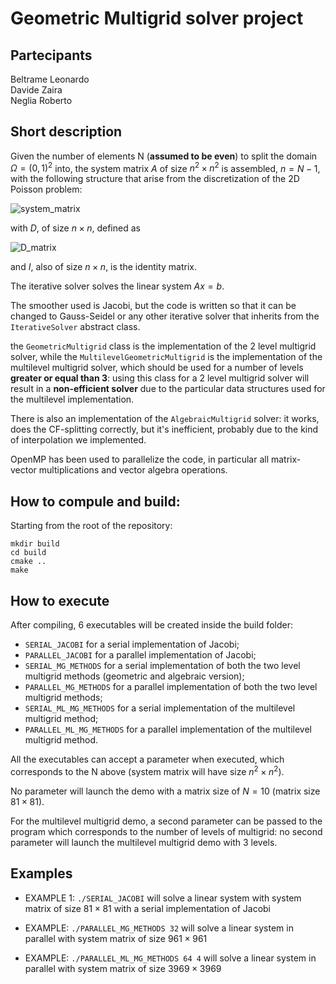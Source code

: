 # Geometric Multigrid solver project

## Partecipants

Beltrame Leonardo \
Davide Zaira \
Neglia Roberto 

## Short description

Given the number of elements N (**assumed to be even**) to split the domain $\Omega = (0, 1)^2$ into, the system matrix $A$ of size $n^2\times n^2$ is assembled, $n = N - 1$,  with the following structure that arise from the discretization of the 2D Poisson problem:

![system_matrix](https://wikimedia.org/api/rest_v1/media/math/render/svg/840a9e2e60f7ba173658c25c008bae39ae829630)

with $D$, of size $n\times n$, defined as 

![D_matrix](https://wikimedia.org/api/rest_v1/media/math/render/svg/9a888686680e0145a43339649e7882acaaead93c)

and $I$, also of size $n\times n$, is the identity matrix.

The iterative solver solves the linear system $Ax = b$.

The smoother used is Jacobi, but the code is written so that it can be changed to Gauss-Seidel or any other iterative solver that inherits from the `IterativeSolver` abstract class.

the `GeometricMultigrid` class is the implementation of the 2 level multigrid solver, while the `MultilevelGeometricMultigrid` is the implementation of the multilevel multigrid solver, which should be used for a number of levels **greater or equal than 3**: using this class for a 2 level multigrid solver will result in a **non-efficient solver** due to the particular data structures used for the multilevel implementation.

There is also an implementation of the `AlgebraicMultigrid` solver: it works, does the CF-splitting correctly, but it's inefficient, probably due to the kind of interpolation we implemented.

OpenMP has been used to parallelize the code, in particular all matrix-vector multiplications and vector algebra operations.


## How to compule and build:

Starting from the root of the repository:
```
mkdir build 
cd build 
cmake ..
make
```

## How to execute

After compiling, 6 executables will be created inside the build folder:

- `SERIAL_JACOBI` for a serial implementation of Jacobi;
- `PARALLEL_JACOBI` for a parallel implementation of Jacobi;
- `SERIAL_MG_METHODS` for a serial implementation of both the two level multigrid methods (geometric and algebraic version);
- `PARALLEL_MG_METHODS` for a parallel implementation of both the two level multigrid methods;
- `SERIAL_ML_MG_METHODS` for a serial implementation of the multilevel multigrid method;
- `PARALLEL_ML_MG_METHODS` for a parallel implementation of the multilevel multigrid method.

All the executables can accept a parameter when executed, which corresponds to the N above (system matrix will have size $n^2\times n^2$).

No parameter will launch the demo with a matrix size of $N = 10$ (matrix size $81\times 81$).

For the multilevel multigrid demo, a second parameter can be passed to the program which corresponds to the number of levels of multigrid: no second parameter will launch the multilevel multigrid demo with 3 levels.

## Examples

- EXAMPLE 1: `./SERIAL_JACOBI` will solve a linear system with system matrix of size $81\times 81$ with a serial implementation of Jacobi

- EXAMPLE: `./PARALLEL_MG_METHODS 32` will solve a linear system in parallel with system matrix of size $961\times 961$

- EXAMPLE: `./PARALLEL_ML_MG_METHODS 64 4` will solve a linear system in parallel with system matrix of size $3969\times 3969$
